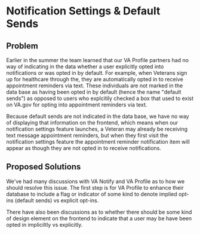 # Notification Settings & Default Sends

## Problem
Earlier in the summer the team learned that our VA Profile partners had no way of indicating in the data whether a user explicitly opted into notifications or was opted in by default. For example, when Veterans sign up for healthcare through the, they are automatically opted in to receive appointment reminders via text. These individuals are not marked in the data base as having been opted in by default (hence the name "default sends") as opposed to users who explcitily checked a box that used to exist on VA.gov for opting into appointment reminders via text. 

Because default sends are not indicated in the data base, we have no way of displaying that information on the frontend, which means when our notification settings feature launches, a Veteran may already be receiving text message appointment reminders, but when they first visit the notification settings feature the appointment reminder notification item will appear as though they are not opted in to receive notifications. 


## Proposed Solutions
We've had many discussions with VA Notify and VA Profile as to how we should resolve this issue. The first step is for VA Profile to enhance their database to include a flag or indicator of some kind to denote implied opt-ins (default sends) vs explicit opt-ins.

There have also been discussions as to whether there should be some kind of design element on the frontend to indicate that a user may be have been opted in impliciltly vs explicitly.
